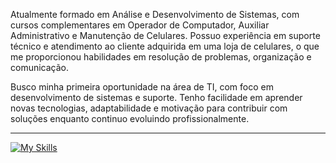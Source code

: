 <p>Atualmente formado em Análise e Desenvolvimento de Sistemas, com cursos complementares em Operador de Computador, Auxiliar Administrativo e Manutenção de Celulares. Possuo experiência em suporte técnico e atendimento ao cliente adquirida em uma loja de celulares, o que me proporcionou habilidades em resolução de problemas, organização e comunicação.</p>

<p>Busco minha primeira oportunidade na área de TI, com foco em desenvolvimento de sistemas e suporte. Tenho facilidade em aprender novas tecnologias, adaptabilidade e motivação para contribuir com soluções enquanto continuo evoluindo profissionalmente.</p>
<hr>                                                                                     

[![My Skills](https://skillicons.dev/icons?i=java,spring,html,css,aws,postgresql,mysql,docker)](https://skillicons.dev)
